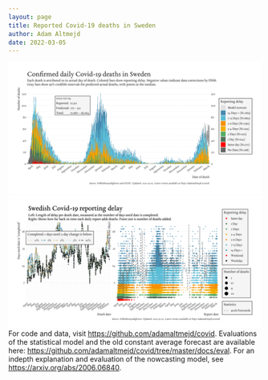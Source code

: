 ```yaml
---
layout: page
title: Reported Covid-19 deaths in Sweden
author: Adam Altmejd
date: 2022-03-05
---
```


![Graph of Swedish Covid-19 deaths with reporting delay.](deaths_lag_sweden_2022-03-05.png "Swedish Covid-19 deaths.")
![Graph of Swedish Covid-19 reporting delay in daily deaths.](lag_trend_sweden_2022-03-05.png "Trend in Swedish Covid-19 mortality reporting delay.")
For code and data, visit <https://github.com/adamaltmejd/covid>.
Evaluations of the statistical model and the old constant average forecast are available here: <https://github.com/adamaltmejd/covid/tree/master/docs/eval>.
For an indepth explanation and evaluation of the nowcasting model, see <https://arxiv.org/abs/2006.06840>.
